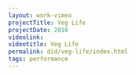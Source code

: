 ```yaml
---
layout: work-vimeo
projectTitle: Veg Life
projectDate: 2010
videolink: 
videotitle: Veg Life
permalink: did/veg-life/index.html
tags: performance
---
```




